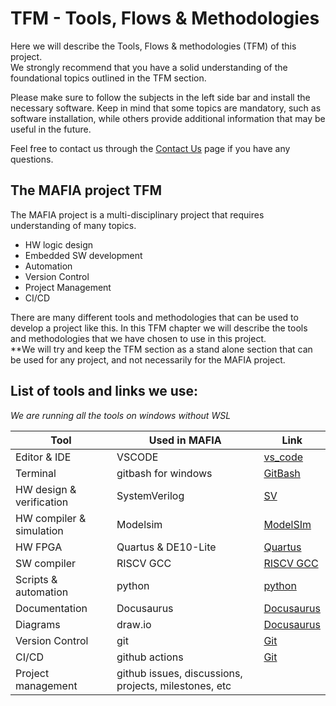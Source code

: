 # TFM - Tools, Flows & Methodologies

Here we will describe the Tools, Flows & methodologies (TFM) of this project.  
We strongly recommend that you have a solid understanding of the foundational topics outlined in the TFM section.

Please make sure to follow the subjects in the left side bar and install the necessary software. Keep in mind that some topics are mandatory, such as software installation, while others provide additional information that may be useful in the future.

Feel free to contact us through the [Contact Us](/docs/contact_us/contact.md) page if you have any questions.


## The MAFIA project TFM  
The MAFIA project is a multi-disciplinary project that requires understanding of many topics.  
- HW logic design
- Embedded SW development
- Automation
- Version Control
- Project Management
- CI/CD

There are many different tools and methodologies that can be used to develop a project like this. 
In this TFM chapter we will describe the tools and methodologies that we have chosen to use in this project.  
**We will try and keep the TFM section as a stand alone section that can be used for any project, and not necessarily for the MAFIA project.  


## List of tools and links we use:
*We are running all the tools on windows without WSL*

| Tool                      |    Used in MAFIA       |      Link                                           |    
|---------------------------|------------------------|-----------------------------------------------------|
| Editor & IDE              | VSCODE                 |  [vs_code](/docs/TFM/projectTool/vs_code.md)        |
| Terminal                  | gitbash for windows    |  [GitBash](/docs/TFM/projectTool/GitBash.md)        |            
| HW design & verification  | SystemVerilog          |  [SV](/docs/TFM/verilog/intro.md)                   |
| HW compiler & simulation  | Modelsim               |  [ModelSIm](/docs/TFM/projectTool/modelsim_intro.md)|
| HW FPGA                   | Quartus & DE10-Lite    |  [Quartus](/docs/TFM/projectTool/quartus_intro.md)  |
| SW compiler               | RISCV GCC              |  [RISCV GCC](/docs/TFM/projectTool/gcc_intro.md)    |
| Scripts & automation      | python                 |  [python](/docs/TFM/projectTool/python.md)          |
| Documentation             | Docusaurus             |  [Docusaurus](/docs/TFM/projectTool/docusaurus.md)  |
| Diagrams                  | draw.io                |  [Docusaurus](/docs/TFM/projectTool/drawio.md)      |
| Version Control           | git                    |  [Git](/docs/TFM/projectTool/intro.md)              |
| CI/CD                     | github actions         |  [Git](/docs/TFM/projectTool/intro.md)              |
| Project management        | github issues, discussions, projects, milestones, etc |                      |
